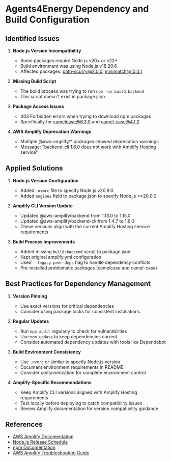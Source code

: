 # Agents4Energy Dependency and Build Configuration

## Identified Issues

1. **Node.js Version Incompatibility**
   - Some packages require Node.js v20+ or v22+
   - Build environment was using Node.js v18.20.6
   - Affected packages: path-scurry@2.0.0, minimatch@10.0.1

2. **Missing Build Script**
   - The build process was trying to run `npm run build:backend`
   - This script doesn't exist in package.json

3. **Package Access Issues**
   - 403 Forbidden errors when trying to download npm packages
   - Specifically for camelcase@6.3.0 and camel-case@4.1.2

4. **AWS Amplify Deprecation Warnings**
   - Multiple @aws-amplify/* packages showed deprecation warnings
   - Message: "backend-cli 1.6.0 does not work with Amplify Hosting service"

## Applied Solutions

1. **Node.js Version Configuration**
   - Added `.nvmrc` file to specify Node.js v20.9.0
   - Added `engines` field to package.json to specify Node.js >=20.0.0

2. **Amplify CLI Version Update**
   - Updated @aws-amplify/backend from 1.13.0 to 1.15.0
   - Updated @aws-amplify/backend-cli from 1.4.7 to 1.6.0
   - These versions align with the current Amplify Hosting service requirements

3. **Build Process Improvements**
   - Added missing `build:backend` script to package.json
   - Kept original amplify.yml configuration
   - Used `--legacy-peer-deps` flag to handle dependency conflicts
   - Pre-installed problematic packages (camelcase and camel-case)

## Best Practices for Dependency Management

1. **Version Pinning**
   - Use exact versions for critical dependencies
   - Consider using package locks for consistent installations

2. **Regular Updates**
   - Run `npm audit` regularly to check for vulnerabilities
   - Use `npm update` to keep dependencies current
   - Consider automated dependency updates with tools like Dependabot

3. **Build Environment Consistency**
   - Use `.nvmrc` or similar to specify Node.js version
   - Document environment requirements in README
   - Consider containerization for complete environment control

4. **Amplify-Specific Recommendations**
   - Keep Amplify CLI versions aligned with Amplify Hosting requirements
   - Test locally before deploying to catch compatibility issues
   - Review Amplify documentation for version compatibility guidance

## References
- [AWS Amplify Documentation](https://docs.aws.amazon.com/amplify/)
- [Node.js Release Schedule](https://nodejs.org/en/about/releases/)
- [npm Documentation](https://docs.npmjs.com/)
- [AWS Amplify Troubleshooting Guide](https://docs.aws.amazon.com/amplify/latest/userguide/troubleshooting-ssr-deployment.html)
